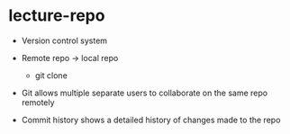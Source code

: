 # lecture-repo

- Version control system
- Remote repo -> local repo

  - git clone <ssh>

- Git allows multiple separate users to collaborate on the same repo remotely
- Commit history shows a detailed history of changes made to the repo
